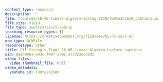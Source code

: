 ```yaml
---
content_type: resource
description: ''
file: /courses/18-06-linear-algebra-spring-2010/lUUte2o2Sn8_captions.webvtt
file_size: 91819
file_type: application/x-subrip
learning_resource_types: []
license: https://creativecommons.org/licenses/by-nc-sa/4.0/
ocw_type: OCWFile
resourcetype: Other
title: Gil Strang's Final 18.06 Linear Algebra Lecture captions
uid: 8a8d9483-e03c-4097-ae92-af3d23bc8931
video_files:
  video_thumbnail_file: null
video_metadata:
  youtube_id: lUUte2o2Sn8
---
```

